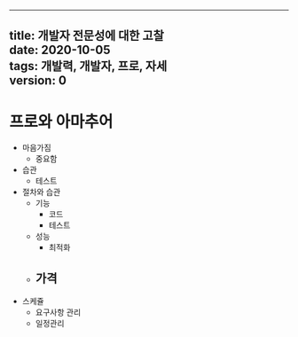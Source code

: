 -----
title: 개발자 전문성에 대한 고찰  
date: 2020-10-05  
tags: 개발력, 개발자, 프로, 자세  
version: 0  
-----


# 프로와 아마추어
- 마음가짐
  - 중요함
- 습관
  - 테스트
- 절차와 습관
  - 기능
    - 코드
    - 테스트
  - 성능
    - 최적화
  - 가격
    - 
- 스케쥴
  - 요구사항 관리
  - 일정관리
 
